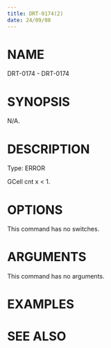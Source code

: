 ```yaml
---
title: DRT-0174(2)
date: 24/09/08
---
```


# NAME

DRT-0174 - DRT-0174

# SYNOPSIS

N/A.

# DESCRIPTION

Type: ERROR

GCell cnt x < 1.

# OPTIONS

This command has no switches.

# ARGUMENTS

This command has no arguments.

# EXAMPLES

# SEE ALSO
